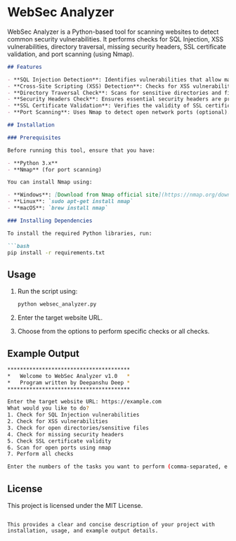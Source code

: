 # WebSec Analyzer

WebSec Analyzer is a Python-based tool for scanning websites to detect common security vulnerabilities. It performs checks for SQL Injection, XSS vulnerabilities, directory traversal, missing security headers, SSL certificate validation, and port scanning (using Nmap).
```markdown
## Features

- **SQL Injection Detection**: Identifies vulnerabilities that allow malicious SQL queries.
- **Cross-Site Scripting (XSS) Detection**: Checks for XSS vulnerabilities in web forms.
- **Directory Traversal Check**: Scans for sensitive directories and files.
- **Security Headers Check**: Ensures essential security headers are present.
- **SSL Certificate Validation**: Verifies the validity of SSL certificates.
- **Port Scanning**: Uses Nmap to detect open network ports (optional).

## Installation

### Prerequisites

Before running this tool, ensure that you have:

- **Python 3.x**
- **Nmap** (for port scanning)

You can install Nmap using:

- **Windows**: [Download from Nmap official site](https://nmap.org/download.html)
- **Linux**: `sudo apt-get install nmap`
- **macOS**: `brew install nmap`

### Installing Dependencies

To install the required Python libraries, run:

```bash
pip install -r requirements.txt
```

## Usage

1. Run the script using:
   ```bash
   python websec_analyzer.py
   ```

2. Enter the target website URL.

3. Choose from the options to perform specific checks or all checks.

## Example Output

```bash
***************************************
*   Welcome to WebSec Analyzer v1.0   *
*   Program written by Deepanshu Deep *
***************************************

Enter the target website URL: https://example.com
What would you like to do?
1. Check for SQL Injection vulnerabilities
2. Check for XSS vulnerabilities
3. Check for open directories/sensitive files
4. Check for missing security headers
5. Check SSL certificate validity
6. Scan for open ports using nmap
7. Perform all checks

Enter the numbers of the tasks you want to perform (comma-separated, e.g., 1,3,5): 1,4,5
```

## License

This project is licensed under the MIT License.
```

This provides a clear and concise description of your project with installation, usage, and example output details.
